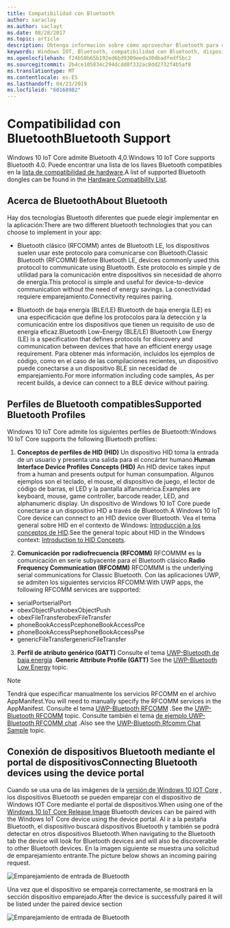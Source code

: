 ```yaml
---
title: Compatibilidad con Bluetooth
author: saraclay
ms.author: saclayt
ms.date: 08/28/2017
ms.topic: article
description: Obtenga información sobre cómo aprovechar Bluetooth para dispositivos que ejecutan Windows 10 IoT Core.
keywords: Windows IOT, Bluetooth, compatibilidad con Bluetooth, dispositivos, portal de dispositivos
ms.openlocfilehash: f24b50b65b192ed6bd9309eeda30dbadfedf5bc2
ms.sourcegitcommit: 2b4ce105834c294dcdd8f332ac8dd2732f4b5af8
ms.translationtype: MT
ms.contentlocale: es-ES
ms.lasthandoff: 04/23/2019
ms.locfileid: "60168982"
---
```

# <a name="bluetooth-support"></a><span data-ttu-id="d42d3-104">Compatibilidad con Bluetooth</span><span class="sxs-lookup"><span data-stu-id="d42d3-104">Bluetooth Support</span></span>
<span data-ttu-id="d42d3-105">Windows 10 IoT Core admite Bluetooth 4,0.</span><span class="sxs-lookup"><span data-stu-id="d42d3-105">Windows 10 IoT Core supports Bluetooth 4.0.</span></span> <span data-ttu-id="d42d3-106">Puede encontrar una lista de los llaves Bluetooth compatibles en la [lista de compatibilidad de hardware](../learn-about-hardware/HardwareCompatList.md).</span><span class="sxs-lookup"><span data-stu-id="d42d3-106">A list of supported Bluetooth dongles can be found in the [Hardware Compatibility List](../learn-about-hardware/HardwareCompatList.md).</span></span>

## <a name="about-bluetooth"></a><span data-ttu-id="d42d3-107">Acerca de Bluetooth</span><span class="sxs-lookup"><span data-stu-id="d42d3-107">About Bluetooth</span></span>
<span data-ttu-id="d42d3-108">Hay dos tecnologías Bluetooth diferentes que puede elegir implementar en la aplicación:</span><span class="sxs-lookup"><span data-stu-id="d42d3-108">There are two different bluetooth technologies that you can choose to implement in your app:</span></span>

* <span data-ttu-id="d42d3-109">Bluetooth clásico (RFCOMM) antes de Bluetooth LE, los dispositivos suelen usar este protocolo para comunicarse con Bluetooth.</span><span class="sxs-lookup"><span data-stu-id="d42d3-109">Classic Bluetooth (RFCOMM) Before Bluetooth LE, devices commonly used this protocol to communicate using Bluetooth.</span></span> <span data-ttu-id="d42d3-110">Este protocolo es simple y de utilidad para la comunicación entre dispositivos sin necesidad de ahorro de energía.</span><span class="sxs-lookup"><span data-stu-id="d42d3-110">This protocol is simple and useful for device-to-device communication without the need of energy savings.</span></span> <span data-ttu-id="d42d3-111">La conectividad requiere emparejamiento.</span><span class="sxs-lookup"><span data-stu-id="d42d3-111">Connectivity requires pairing.</span></span>

* <span data-ttu-id="d42d3-112">Bluetooth de baja energía (BLE/LE) Bluetooth de baja energía (LE) es una especificación que define los protocolos para la detección y la comunicación entre los dispositivos que tienen un requisito de uso de energía eficaz.</span><span class="sxs-lookup"><span data-stu-id="d42d3-112">Bluetooth Low-Energy (BLE/LE) Bluetooth Low Energy (LE) is a specification that defines protocols for discovery and communication between devices that have an efficient energy usage requirement.</span></span> <span data-ttu-id="d42d3-113">Para obtener más información, incluidos los ejemplos de código, como en el caso de las compilaciones recientes, un dispositivo puede conectarse a un dispositivo BLE sin necesidad de emparejamiento.</span><span class="sxs-lookup"><span data-stu-id="d42d3-113">For more information including code samples, As per recent builds, a device can connect to a BLE device without pairing.</span></span>

## <a name="supported-bluetooth-profiles"></a><span data-ttu-id="d42d3-114">Perfiles de Bluetooth compatibles</span><span class="sxs-lookup"><span data-stu-id="d42d3-114">Supported Bluetooth Profiles</span></span>
<span data-ttu-id="d42d3-115">Windows 10 IoT Core admite los siguientes perfiles de Bluetooth:</span><span class="sxs-lookup"><span data-stu-id="d42d3-115">Windows 10 IoT Core supports the following Bluetooth profiles:</span></span>

1.  <span data-ttu-id="d42d3-116">**Conceptos de perfiles de HID (HID)** Un dispositivo HID toma la entrada de un usuario y presenta una salida para el concárter humano.</span><span class="sxs-lookup"><span data-stu-id="d42d3-116">**Human Interface Device Profiles Concepts (HID)** An HID device takes input from a human and presents output for human consumpation.</span></span> <span data-ttu-id="d42d3-117">Algunos ejemplos son el teclado, el mouse, el dispositivo de juego, el lector de código de barras, el LED y la pantalla alfanumérica.</span><span class="sxs-lookup"><span data-stu-id="d42d3-117">Examples are keyboard, mouse, game controller, barcode reader, LED, and alphanumeric display.</span></span> <span data-ttu-id="d42d3-118">Un dispositivo de Windows 10 IoT Core puede conectarse a un dispositivo HID a través de Bluetooth.</span><span class="sxs-lookup"><span data-stu-id="d42d3-118">A Windows 10 IoT Core device can connect to an HID device over Bluetooth.</span></span> <span data-ttu-id="d42d3-119">Vea el tema general sobre HID en el contexto de Windows: [Introducción a los conceptos de HID](https://docs.microsoft.com/windows-hardware/drivers/hid/introduction-to-hid-concepts).</span><span class="sxs-lookup"><span data-stu-id="d42d3-119">See the general topic about HID in the Windows context: [Introduction to HID Concepts](https://docs.microsoft.com/windows-hardware/drivers/hid/introduction-to-hid-concepts).</span></span> 

2.  <span data-ttu-id="d42d3-120">**Comunicación por radiofrecuencia (RFCOMM)** RFCOMMM es la comunicación en serie subyacente para el Bluetooth clásico.</span><span class="sxs-lookup"><span data-stu-id="d42d3-120">**Radio Frequency Communication (RFCOMM)** RFCOMMM is the underlying serial communications for Classic Bluetooth.</span></span> <span data-ttu-id="d42d3-121">Con las aplicaciones UWP, se admiten los siguientes servicios RFCOMM:</span><span class="sxs-lookup"><span data-stu-id="d42d3-121">With UWP apps, the following RFCOMM services are supported:</span></span>

* <span data-ttu-id="d42d3-122">serialPort</span><span class="sxs-lookup"><span data-stu-id="d42d3-122">serialPort</span></span>
* <span data-ttu-id="d42d3-123">obexObjectPush</span><span class="sxs-lookup"><span data-stu-id="d42d3-123">obexObjectPush</span></span>
* <span data-ttu-id="d42d3-124">obexFileTransfer</span><span class="sxs-lookup"><span data-stu-id="d42d3-124">obexFileTransfer</span></span>
* <span data-ttu-id="d42d3-125">phoneBookAccessPce</span><span class="sxs-lookup"><span data-stu-id="d42d3-125">phoneBookAccessPce</span></span>
* <span data-ttu-id="d42d3-126">phoneBookAccessPse</span><span class="sxs-lookup"><span data-stu-id="d42d3-126">phoneBookAccessPse</span></span>
* <span data-ttu-id="d42d3-127">genericFileTransfer</span><span class="sxs-lookup"><span data-stu-id="d42d3-127">genericFileTransfer</span></span>

3. <span data-ttu-id="d42d3-128">**Perfil de atributo genérico (GATT)** Consulte el tema [UWP-Bluetooth de baja energía](https://docs.microsoft.com/windows/uwp/devices-sensors/bluetooth-low-energy-overview) .</span><span class="sxs-lookup"><span data-stu-id="d42d3-128">**Generic Attribute Profile (GATT)** See the [UWP-Bluetooth Low Energy](https://docs.microsoft.com/windows/uwp/devices-sensors/bluetooth-low-energy-overview) topic.</span></span> 

> [!NOTE]
> <span data-ttu-id="d42d3-129">Tendrá que especificar manualmente los servicios RFCOMM en el archivo AppManifest.</span><span class="sxs-lookup"><span data-stu-id="d42d3-129">You will need to manually specify the RFCOMM services in the AppManifest.</span></span>  <span data-ttu-id="d42d3-130">Consulte el tema [UWP-Bluetooth RFCOMM](https://docs.microsoft.com/windows/uwp/devices-sensors/send-or-receive-files-with-rfcomm) .</span><span class="sxs-lookup"><span data-stu-id="d42d3-130">See the [UWP-Bluetooth RFCOMM](https://docs.microsoft.com/windows/uwp/devices-sensors/send-or-receive-files-with-rfcomm) topic.</span></span> <span data-ttu-id="d42d3-131">Consulte también el tema [de ejemplo UWP-Bluetooth RFCOMM chat](https://github.com/Microsoft/Windows-universal-samples/tree/master/Samples/BluetoothRfcommChat) .</span><span class="sxs-lookup"><span data-stu-id="d42d3-131">Also see the [UWP-Bluetooth Rfcomm Chat Sample](https://github.com/Microsoft/Windows-universal-samples/tree/master/Samples/BluetoothRfcommChat) topic.</span></span>

## <a name="connecting-bluetooth-devices-using-the-device-portal"></a><span data-ttu-id="d42d3-132">Conexión de dispositivos Bluetooth mediante el portal de dispositivos</span><span class="sxs-lookup"><span data-stu-id="d42d3-132">Connecting Bluetooth devices using the device portal</span></span>
<span data-ttu-id="d42d3-133">Cuando se usa una de las imágenes de la [versión de Windows 10 IOT Core](https://developer.microsoft.com/en-us/windows/iot/downloads) , los dispositivos Bluetooth se pueden emparejar con el dispositivo de Windows IOT Core mediante el portal de dispositivos.</span><span class="sxs-lookup"><span data-stu-id="d42d3-133">When using one of the [Windows 10 IoT Core Release Image](https://developer.microsoft.com/en-us/windows/iot/downloads) Bluetooth devices can be paired with the Windows IoT Core device using the device portal.</span></span> <span data-ttu-id="d42d3-134">Al ir a la pestaña Bluetooth, el dispositivo buscará dispositivos Bluetooth y también se podrá detectar en otros dispositivos Bluetooth.</span><span class="sxs-lookup"><span data-stu-id="d42d3-134">When navigating to the Bluetooth tab the device will look for Bluetooth devices and will also be discoverable to other Bluetooth devices.</span></span> <span data-ttu-id="d42d3-135">En la imagen siguiente se muestra una solicitud de emparejamiento entrante.</span><span class="sxs-lookup"><span data-stu-id="d42d3-135">The picture below shows an incoming pairing request.</span></span> 

![Emparejamiento de entrada de Bluetooth](../media/Bluetooth/Portal_BT_2.png)

<span data-ttu-id="d42d3-137">Una vez que el dispositivo se empareja correctamente, se mostrará en la sección dispositivo emparejado.</span><span class="sxs-lookup"><span data-stu-id="d42d3-137">After the device is successfully paired it will be listed under the paired device section</span></span> 

![Emparejamiento de entrada de Bluetooth](../media/Bluetooth/Portal_BT_3.png)
